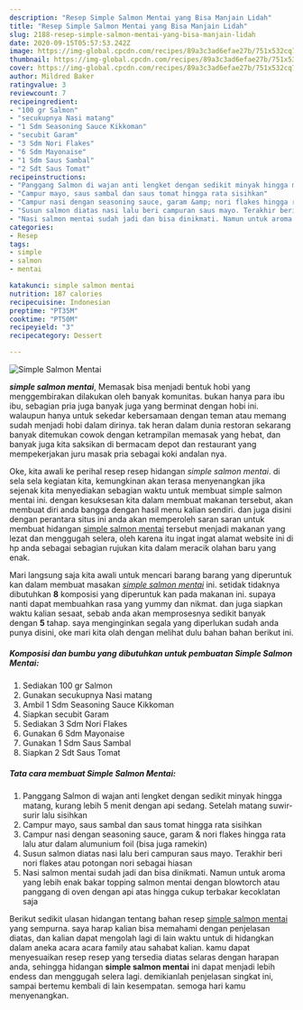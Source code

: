 ```yaml
---
description: "Resep Simple Salmon Mentai yang Bisa Manjain Lidah"
title: "Resep Simple Salmon Mentai yang Bisa Manjain Lidah"
slug: 2188-resep-simple-salmon-mentai-yang-bisa-manjain-lidah
date: 2020-09-15T05:57:53.242Z
image: https://img-global.cpcdn.com/recipes/89a3c3ad6efae27b/751x532cq70/simple-salmon-mentai-foto-resep-utama.jpg
thumbnail: https://img-global.cpcdn.com/recipes/89a3c3ad6efae27b/751x532cq70/simple-salmon-mentai-foto-resep-utama.jpg
cover: https://img-global.cpcdn.com/recipes/89a3c3ad6efae27b/751x532cq70/simple-salmon-mentai-foto-resep-utama.jpg
author: Mildred Baker
ratingvalue: 3
reviewcount: 7
recipeingredient:
- "100 gr Salmon"
- "secukupnya Nasi matang"
- "1 Sdm Seasoning Sauce Kikkoman"
- "secubit Garam"
- "3 Sdm Nori Flakes"
- "6 Sdm Mayonaise"
- "1 Sdm Saus Sambal"
- "2 Sdt Saus Tomat"
recipeinstructions:
- "Panggang Salmon di wajan anti lengket dengan sedikit minyak hingga matang, kurang lebih 5 menit dengan api sedang. Setelah matang suwir-surir lalu sisihkan"
- "Campur mayo, saus sambal dan saus tomat hingga rata sisihkan"
- "Campur nasi dengan seasoning sauce, garam &amp; nori flakes hingga rata lalu atur dalam alumunium foil (bisa juga ramekin)"
- "Susun salmon diatas nasi lalu beri campuran saus mayo. Terakhir beri nori flakes atau potongan nori sebagai hiasan"
- "Nasi salmon mentai sudah jadi dan bisa dinikmati. Namun untuk aroma yang lebih enak bakar topping salmon mentai dengan blowtorch atau panggang di oven dengan api atas hingga cukup terbakar kecoklatan saja"
categories:
- Resep
tags:
- simple
- salmon
- mentai

katakunci: simple salmon mentai 
nutrition: 187 calories
recipecuisine: Indonesian
preptime: "PT35M"
cooktime: "PT50M"
recipeyield: "3"
recipecategory: Dessert

---
```



![Simple Salmon Mentai](https://img-global.cpcdn.com/recipes/89a3c3ad6efae27b/751x532cq70/simple-salmon-mentai-foto-resep-utama.jpg)

<b><i>simple salmon mentai</i></b>, Memasak bisa menjadi bentuk hobi yang menggembirakan dilakukan oleh banyak komunitas. bukan hanya para ibu ibu, sebagian pria juga banyak juga yang berminat dengan hobi ini. walaupun hanya untuk sekedar kebersamaan dengan teman atau memang sudah menjadi hobi dalam dirinya. tak heran dalam dunia restoran sekarang banyak ditemukan cowok dengan ketrampilan memasak yang hebat, dan banyak juga kita saksikan di bermacam depot dan restaurant yang mempekerjakan juru masak pria sebagai koki andalan nya.

Oke, kita awali ke perihal resep resep hidangan <i>simple salmon mentai</i>. di sela sela kegiatan kita, kemungkinan akan terasa menyenangkan jika sejenak kita menyediakan sebagian waktu untuk membuat simple salmon mentai ini. dengan kesuksesan kita dalam membuat makanan tersebut, akan membuat diri anda bangga dengan hasil menu kalian sendiri. dan juga disini dengan perantara situs ini anda akan memperoleh saran saran untuk membuat hidangan <u>simple salmon mentai</u> tersebut menjadi makanan yang lezat dan menggugah selera, oleh karena itu ingat ingat alamat website ini di hp anda sebagai sebagian rujukan kita dalam meracik olahan baru yang enak.




Mari langsung saja kita awali untuk mencari barang barang yang diperuntuk kan dalam membuat masakan <u><i>simple salmon mentai</i></u> ini. setidak tidaknya dibutuhkan <b>8</b> komposisi yang diperuntuk kan pada makanan ini. supaya nanti dapat membuahkan rasa yang yummy dan nikmat. dan juga siapkan waktu kalian sesaat, sebab anda akan memprosesnya sedikit banyak dengan <b>5</b> tahap. saya menginginkan segala yang diperlukan sudah anda punya disini, oke mari kita olah dengan melihat dulu bahan bahan berikut ini.

<!--inarticleads1-->

##### Komposisi dan bumbu yang dibutuhkan untuk pembuatan Simple Salmon Mentai:

1. Sediakan 100 gr Salmon
1. Gunakan secukupnya Nasi matang
1. Ambil 1 Sdm Seasoning Sauce Kikkoman
1. Siapkan secubit Garam
1. Sediakan 3 Sdm Nori Flakes
1. Gunakan 6 Sdm Mayonaise
1. Gunakan 1 Sdm Saus Sambal
1. Siapkan 2 Sdt Saus Tomat




<!--inarticleads2-->

##### Tata cara membuat Simple Salmon Mentai:

1. Panggang Salmon di wajan anti lengket dengan sedikit minyak hingga matang, kurang lebih 5 menit dengan api sedang. Setelah matang suwir-surir lalu sisihkan
1. Campur mayo, saus sambal dan saus tomat hingga rata sisihkan
1. Campur nasi dengan seasoning sauce, garam &amp; nori flakes hingga rata lalu atur dalam alumunium foil (bisa juga ramekin)
1. Susun salmon diatas nasi lalu beri campuran saus mayo. Terakhir beri nori flakes atau potongan nori sebagai hiasan
1. Nasi salmon mentai sudah jadi dan bisa dinikmati. Namun untuk aroma yang lebih enak bakar topping salmon mentai dengan blowtorch atau panggang di oven dengan api atas hingga cukup terbakar kecoklatan saja




Berikut sedikit ulasan hidangan tentang bahan resep <u>simple salmon mentai</u> yang sempurna. saya harap kalian bisa memahami dengan penjelasan diatas, dan kalian dapat mengolah lagi di lain waktu untuk di hidangkan dalam aneka acara acara family atau sahabat kalian. kamu dapat menyesuaikan resep resep yang tersedia diatas selaras dengan harapan anda, sehingga hidangan <b>simple salmon mentai</b> ini dapat menjadi lebih endess dan menggugah selera lagi. demikianlah penjelasan singkat ini, sampai bertemu kembali di lain kesempatan. semoga hari kamu menyenangkan.
